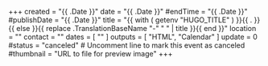 +++
created = "{{ .Date }}"
date = "{{ .Date }}"
#endTime = "{{ .Date }}"
#publishDate = "{{ .Date }}"
title = "{{ with ( getenv "HUGO_TITLE" ) }}{{ . }}{{ else }}{{ replace .TranslationBaseName "-" " " | title }}{{ end }}"
location = ""
contact = ""
dates = [ "" ]
outputs = [ "HTML", "Calendar" ]
update = 0
#status = "canceled"	# Uncomment line to mark this event as canceled	
#thumbnail = "URL to file for preview image"
+++
